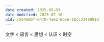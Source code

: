 ```yaml
---
date created: 2025-05-03
date modified: 2025-07-10
uid: c564e06f-0478-4ae2-8bce-18cc314e091d
---
```


文字 < 语言 < 思想 < 认识 < 时空
